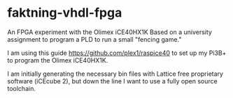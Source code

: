 # faktning-vhdl-fpga
An FPGA experiment with the Olimex iCE40HX1K
Based on a university assignment to program a PLD to run a small "fencing game."

I am using this guide https://github.com/plex1/raspice40 to set up my Pi3B+ to program the Olimex iCE40HX1K.

I am initially generating the necessary bin files with Lattice free proprietary software (iCEcube 2), but down the line I want to use a fully open source toolchain.

